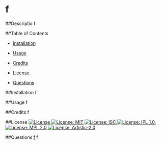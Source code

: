 
  # f

  ##Descriptio
  f

  ##Table of Contents
  * [Installation](#installation)

  * [Usage](#usage)

  * [Credits](#credits)

  * [License](#license)

  * [Questions](#questions)

  ##Installation
  f

  ##Usage
  f

  ##Credits
  f

  ##License
  [![License](https://img.shields.io/badge/License-Apache%202.0-blue.svg)](https://opensource.org/licenses/Apache-2.0),[![License: MIT](https://img.shields.io/badge/License-MIT-yellow.svg)](https://opensource.org/licenses/MIT),[![License: ISC](https://img.shields.io/badge/License-ISC-blue.svg)](https://opensource.org/licenses/ISC),[![License: IPL 1.0](https://img.shields.io/badge/License-IPL%201.0-blue.svg)](https://opensource.org/licenses/IPL-1.0),[![License: MPL 2.0](https://img.shields.io/badge/License-MPL%202.0-brightgreen.svg)](https://opensource.org/licenses/MPL-2.0),[![License: Artistic-2.0](https://img.shields.io/badge/License-Artistic%202.0-0298c3.svg)](https://opensource.org/licenses/Artistic-2.0)

  ##Questions
  [f](https://github.com/f)
  f

